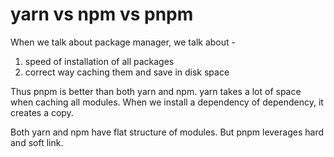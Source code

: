 # yarn vs npm vs pnpm

When we talk about package manager, we talk about - 
1. speed of installation of all packages 
2. correct way caching them and save in disk space

Thus pnpm is better than both yarn and npm.
yarn takes a lot of space when caching all modules. When we install a dependency of dependency, it creates a copy. 

Both yarn and npm have flat structure of modules. 
But pnpm leverages hard and soft link.